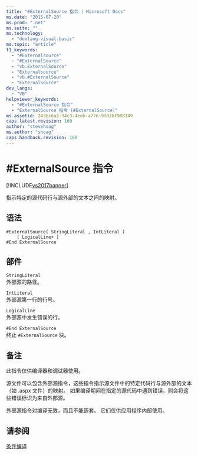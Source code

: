 ```yaml
---
title: "#ExternalSource 指令 | Microsoft Docs"
ms.date: "2015-07-20"
ms.prod: ".net"
ms.suite: ""
ms.technology: 
  - "devlang-visual-basic"
ms.topic: "article"
f1_keywords: 
  - "#Externalsource"
  - "#ExternalSource"
  - "vb.ExternalSource"
  - "Externalsource"
  - "vb.#ExternalSource"
  - "ExternalSource"
dev_langs: 
  - "VB"
helpviewer_keywords: 
  - "#ExternalSource 指令"
  - "ExternalSource 指令 (#ExternalSource)"
ms.assetid: 243bc6a2-34c3-4eeb-a776-9fd2bf988149
caps.latest.revision: 160
author: "stevehoag"
ms.author: "shoag"
caps.handback.revision: 160
---
```

# #ExternalSource 指令
[!INCLUDE[vs2017banner](../../../visual-basic/includes/vs2017banner.md)]

指示特定的源代码行与源外部的文本之间的映射。  
  
## 语法  
  
```  
#ExternalSource( StringLiteral , IntLiteral )  
    [ LogicalLine+ ]  
#End ExternalSource  
```  
  
## 部件  
 `StringLiteral`  
 外部源的路径。  
  
 `IntLiteral`  
 外部源第一行的行号。  
  
 `LogicalLine`  
 外部源中发生错误的行。  
  
 `#End ExternalSource`  
 终止 `#ExternalSource` 块。  
  
## 备注  
 此指令仅供编译器和调试器使用。  
  
 源文件可以包含外部源指令，这些指令指示源文件中的特定代码行与源外部的文本（如 .aspx 文件）的映射。  如果编译期间在指定的源代码中遇到错误，则会将这些错误标识为来自外部源。  
  
 外部源指令对编译无效，而且不能嵌套。  它们仅供应用程序内部使用。  
  
## 请参阅  
 [条件编译](../../../visual-basic/programming-guide/program-structure/conditional-compilation.md)